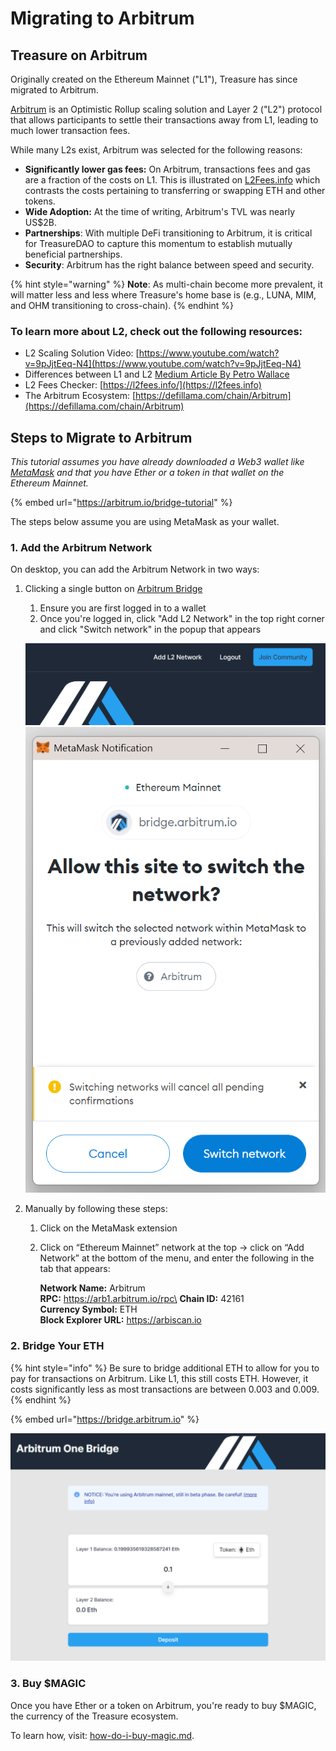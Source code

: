 # Migrating to Arbitrum

## Treasure on Arbitrum

Originally created on the Ethereum Mainnet ("L1"), Treasure has since migrated to Arbitrum.

[Arbitrum](https://arbitrum.io) is an Optimistic Rollup scaling solution and Layer 2 ("L2") protocol that allows participants to settle their transactions away from L1, leading to much lower transaction fees.

While many L2s exist, Arbitrum was selected for the following reasons:

* **Significantly lower gas fees:** On Arbitrum, transactions fees and gas are a fraction of the costs on L1. This is illustrated on [L2Fees.info](https://l2fees.info) which contrasts the costs pertaining to transferring or swapping ETH and other tokens.
* **Wide Adoption:** At the time of writing, Arbitrum's TVL was nearly US$2B.
* **Partnerships**: With multiple DeFi transitioning to Arbitrum, it is critical for TreasureDAO to capture this momentum to establish mutually beneficial partnerships.
* **Security**: Arbitrum has the right balance between speed and security.

{% hint style="warning" %}
**Note**: As multi-chain become more prevalent, it will matter less and less where Treasure's home base is (e.g., LUNA, MIM, and OHM transitioning to cross-chain).
{% endhint %}

### **To learn more about L2, check out the following resources:**

* L2 Scaling Solution Video: [https://www.youtube.com/watch?v=9pJjtEeq-N4](https://www.youtube.com/watch?v=9pJjtEeq-N4)
* Differences between L1 and L2 [Medium Article By Petro Wallace](https://medium.com/the-capital/layer-1-vs-layer-2-what-you-need-to-know-about-different-blockchain-layer-solutions-69f91904ce40)
* L2 Fees Checker: [https://l2fees.info/](https://l2fees.info)
* The Arbitrum Ecosystem: [https://defillama.com/chain/Arbitrum](https://defillama.com/chain/Arbitrum)

## Steps to Migrate to Arbitrum

_This tutorial assumes you have already downloaded a Web3 wallet like_ [_MetaMask_](https://metamask.io) _and that you have Ether or a token in that wallet on the Ethereum Mainnet._

{% embed url="https://arbitrum.io/bridge-tutorial" %}

The steps below assume you are using MetaMask as your wallet.

### 1. Add the Arbitrum Network

On desktop, you can add the Arbitrum Network in two ways:

1.  Clicking a single button on [Arbitrum Bridge](https://bridge.arbitrum.io)

    1. Ensure you are first logged in to a wallet
    2. Once you're logged in, click "Add L2 Network" in the top right corner and click "Switch network" in the popup that appears

    ![](<../../.gitbook/assets/image (4) (1) (2) (1).png>)\
    ![](<../../.gitbook/assets/image (1) (1) (1) (1) (1) (1) (1) (1).png>)
2. Manually by following these steps:
   1. Click on the MetaMask extension
   2.  Click on “Ethereum Mainnet” network at the top -> click on “Add Network” at the bottom of the menu, and enter the following in the tab that appears:

       **Network Name:** Arbitrum\
       **RPC:** https://arb1.arbitrum.io/rpc\
       **Chain ID:** 42161\
       **Currency Symbol:** ETH\
       **Block Explorer URL:** https://arbiscan.io

### 2. Bridge Your ETH

{% hint style="info" %}
Be sure to bridge additional ETH to allow for you to pay for transactions on Arbitrum. Like L1, this still costs ETH. However, it costs significantly less as most transactions are between 0.003 and 0.009.
{% endhint %}

{% embed url="https://bridge.arbitrum.io" %}

![](<../../.gitbook/assets/image (2) (2) (1).png>)

### 3. Buy $MAGIC

Once you have Ether or a token on Arbitrum, you're ready to buy $MAGIC, the currency of the Treasure ecosystem.

To learn how, visit: [how-do-i-buy-magic.md](../what-is-magic/how-do-i-buy-magic.md "mention").
